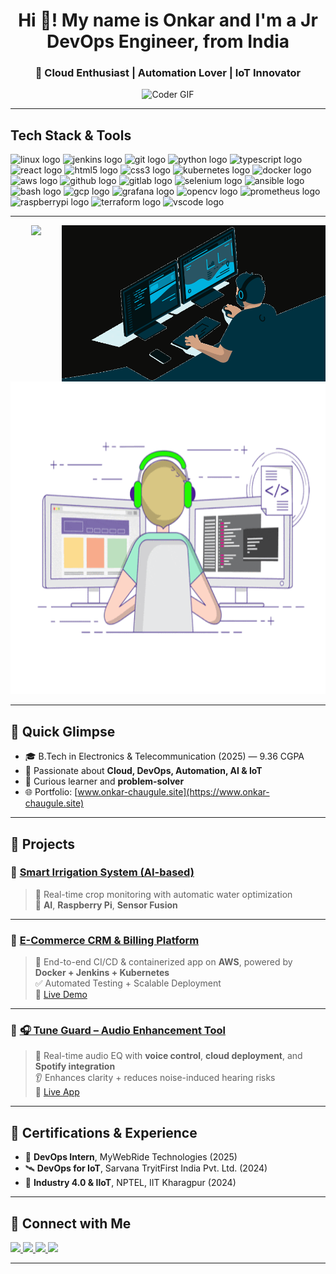 <h1 align="center">Hi 👋! My name is Onkar and I'm a Jr DevOps Engineer, from India</h1>
<h3 align="center">🚀 Cloud Enthusiast | Automation Lover | IoT Innovator</h3>

<p align="center">
  <img src="https://user-images.githubusercontent.com/74038190/219923823-bf1ce878-c6b8-4faa-be07-93e6b1006521.gif" width="720" alt="Coder GIF"/>
</p>

---

## Tech Stack & Tools

<div align="left">
  <img src="https://cdn.jsdelivr.net/gh/devicons/devicon/icons/linux/linux-original.svg" height="50" alt="linux logo"  />
  <img src="https://skillicons.dev/icons?i=jenkins" height="50" alt="jenkins logo"  />
  <img src="https://cdn.jsdelivr.net/gh/devicons/devicon/icons/git/git-original.svg" height="50" alt="git logo"  />
  <img src="https://cdn.jsdelivr.net/gh/devicons/devicon/icons/python/python-original.svg" height="50" alt="python logo"  />
  <img src="https://cdn.jsdelivr.net/gh/devicons/devicon/icons/typescript/typescript-original.svg" height="50" alt="typescript logo"  />
  <img src="https://cdn.jsdelivr.net/gh/devicons/devicon/icons/react/react-original.svg" height="50" alt="react logo"  />
  <img src="https://cdn.jsdelivr.net/gh/devicons/devicon/icons/html5/html5-original.svg" height="50" alt="html5 logo"  />
  <img src="https://cdn.jsdelivr.net/gh/devicons/devicon/icons/css3/css3-original.svg" height="50" alt="css3 logo"  />
  <img src="https://skillicons.dev/icons?i=kubernetes" height="50" alt="kubernetes logo"  />
  <img src="https://skillicons.dev/icons?i=docker" height="50" alt="docker logo"  />
  <img src="https://skillicons.dev/icons?i=aws" height="50" alt="aws logo"  />
  <img src="https://cdn.jsdelivr.net/gh/devicons/devicon/icons/github/github-original.svg" height="50" alt="github logo"  />
  <img src="https://cdn.jsdelivr.net/gh/devicons/devicon/icons/gitlab/gitlab-original.svg" height="50" alt="gitlab logo"  />
  <img src="https://cdn.jsdelivr.net/gh/devicons/devicon/icons/selenium/selenium-original.svg" height="50" alt="selenium logo"  />
  <img src="https://cdn.jsdelivr.net/gh/devicons/devicon/icons/ansible/ansible-original.svg" height="50" alt="ansible logo"  />
  <img src="https://cdn.jsdelivr.net/gh/devicons/devicon/icons/bash/bash-original.svg" height="50" alt="bash logo"  />
  <img src="https://cdn.jsdelivr.net/gh/devicons/devicon/icons/googlecloud/googlecloud-original.svg" height="50" alt="gcp logo"  />
  <img src="https://cdn.jsdelivr.net/gh/devicons/devicon/icons/grafana/grafana-original.svg" height="50" alt="grafana logo"  />
  <img src="https://cdn.jsdelivr.net/gh/devicons/devicon/icons/opencv/opencv-original.svg" height="50" alt="opencv logo"  />
  <img src="https://cdn.jsdelivr.net/gh/devicons/devicon/icons/prometheus/prometheus-original.svg" height="50" alt="prometheus logo"  />
  <img src="https://cdn.jsdelivr.net/gh/devicons/devicon/icons/raspberrypi/raspberrypi-original.svg" height="50" alt="raspberrypi logo"  />
  <img src="https://cdn.jsdelivr.net/gh/devicons/devicon/icons/terraform/terraform-original.svg" height="50" alt="terraform logo"  />
  <img src="https://cdn.jsdelivr.net/gh/devicons/devicon/icons/vscode/vscode-original.svg" height="50" alt="vscode logo"  />
</div>

---

<img align="right" height="250" src="https://raw.githubusercontent.com/Potential17/Potential17/master/user%20(2).gif" />

<div align="center">
  <img height="250" src="https://miro.medium.com/v2/resize:fit:1400/1*2uScaB6nrD_RDBHesAg8TQ.gif" />
</div>

<div align="center">
  <img height="500" src="https://raw.githubusercontent.com/mikonoid/mikonoid/main/images/gifs/coder3.gif" />
</div>

---

## 🚀 Quick Glimpse

- 🎓 B.Tech in Electronics & Telecommunication (2025) — 9.36 CGPA
- 🔧 Passionate about **Cloud, DevOps, Automation, AI & IoT**
- 🧠 Curious learner and **problem-solver**
- 🌐 Portfolio: [www.onkar-chaugule.site](https://www.onkar-chaugule.site)

---

## 🌟 Projects

### 🔹 [Smart Irrigation System (AI-based)](#)
> 🌿 Real-time crop monitoring with automatic water optimization  
> 🧠 **AI**, **Raspberry Pi**, **Sensor Fusion**

---

### 🔹 [E-Commerce CRM & Billing Platform](https://borewell-crm-billing.netlify.app/login)
> 🛒 End-to-end CI/CD & containerized app on **AWS**, powered by **Docker + Jenkins + Kubernetes**  
> ✅ Automated Testing + Scalable Deployment  
> 🔗 [Live Demo](https://borewell-crm-billing.netlify.app/login)

---

### 🔹 [🎧 Tune Guard – Audio Enhancement Tool](https://tune-guard.site/)
> 🎵 Real-time audio EQ with **voice control**, **cloud deployment**, and **Spotify integration**  
> 👂 Enhances clarity + reduces noise-induced hearing risks  
> 🔗 [Live App](https://tune-guard.site/)

---

## 📜 Certifications & Experience

- 🧪 **DevOps Intern**, MyWebRide Technologies (2025)
- 🛰 **DevOps for IoT**, Sarvana TryitFirst India Pvt. Ltd. (2024)
- 🧠 **Industry 4.0 & IIoT**, NPTEL, IIT Kharagpur (2024)

---

## 🔗 Connect with Me

<div align="left">
  <a href="https://www.instagram.com/onkar.chougule.73" target="_blank">
    <img src="https://img.shields.io/static/v1?message=Instagram&logo=instagram&label=&color=E4405F&logoColor=white&labelColor=&style=flat" height="35" />
  </a>
  <a href="https://linkedin.com/in/onkar-chaugule" target="_blank">
    <img src="https://img.shields.io/static/v1?message=LinkedIn&logo=linkedin&label=&color=0077B5&logoColor=white&labelColor=&style=flat" height="35" />
  </a>
  <a href="mailto:onkarchougule501@gmail.com">
    <img src="https://img.shields.io/static/v1?message=Gmail&logo=gmail&label=&color=D14836&logoColor=white&labelColor=&style=flat" height="35" />
  </a>
  <a href="https://www.onkar-chaugule.site" target="_blank">
    <img src="https://img.shields.io/static/v1?message=Website&logo=firefox&label=&color=orange&logoColor=white&labelColor=&style=flat" height="35" />
  </a>
</div>

---


